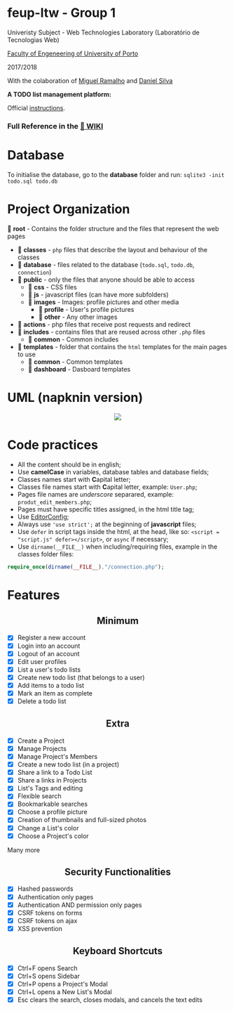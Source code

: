 # feup-ltw - Group 1

Univeristy Subject - Web Technologies Laboratory (Laboratório de Tecnologias Web)

[Faculty of Engeneering of University of Porto](https://sigarra.up.pt/feup/en/WEB_PAGE.INICIAL)

2017/2018

With the colaboration of [Miguel Ramalho](https://github.com/msramalho) and [Daniel Silva](https://github.com/Dannyps)

**A TODO list management platform:**

Official [instructions](https://web.fe.up.pt/~arestivo/page/courses/2017/ltw/project/).
### Full Reference in the [:book: WIKI](https://github.com/msramalho/feup-ltw/wiki)

# Database

To initialise the database, go to the **database** folder and run: `sqlite3 -init todo.sql todo.db`

# Project Organization

:open_file_folder: **root** - Contains the folder structure and the files that represent the web pages
 * :file_folder: **classes** - `php` files that describe the layout and behaviour of the classes
 * :file_folder: **database** - files related to the database (`todo.sql`, `todo.db`, `connection`)
 * :open_file_folder: **public** - only the files that anyone should be able to access
    * :file_folder: **css** - CSS files
    * :file_folder: **js** - javascript files (can have more subfolders)
    * :open_file_folder: **images** - Images: profile pictures and other media
      * :file_folder: **profile** - User's profile pictures
      * :file_folder: **other** - Any other images
 * :file_folder: **actions** - php files that receive post requests and redirect
 * :file_folder: **includes** - contains files that are reused across other `.php` files
    * :file_folder: **common** - Common includes
 * :open_file_folder: **templates** - folder that contains the `html` templates for the main pages to use
    * :file_folder: **common** - Common templates
    * :file_folder: **dashboard** - Dasboard templates

# UML (napknin version)

<p align="center">
	<img src="https://github.com/msramalho/feup-ltw/blob/master/public/images/other/uml_basic.png"/>
</p>

# Code practices
 * All the content should be in english;
 * Use **camelCase** in variables, database tables and database fields;
 * Classes names start with **C**apital letter;
 * Classes file names start with **C**apital letter, example: `User.php`;
 * Pages file names are _underscore_ separared, example: `produt_edit_members.php`;
 * Pages must have specific titles assigned, in the html title tag;
 * Use [EditorConfig](https://marketplace.visualstudio.com/items?itemName=EditorConfig.EditorConfig);
 * Always use `'use strict';` at the beginning of **javascript** files;
 * Use `defer` in script tags inside the html, at the head, like so: `<script = "script.js" defer></script>`, or `async` if necessary;
 * Use `dirname(__FILE__)` when including/requiring files, example in the classes folder files:

```php
require_once(dirname(__FILE__)."/connection.php");
```

# Features

<h2 align="center">Minimum</h2>

- [x] Register a new account
- [x] Login into an account
- [x] Logout of an account
- [x] Edit user profiles
- [x] List a user's todo lists
- [x] Create new todo list (that belongs to a user)
- [x] Add items to a todo list
- [x] Mark an item as complete
- [x] Delete a todo list

<h2 align="center">Extra</h2>

- [x] Create a Project
- [x] Manage Projects
- [x] Manage Project's Members
- [x] Create a new todo list (in a project)
- [x] Share a link to a Todo List
- [x] Share a links in Projects
- [x] List's Tags and editing
- [x] Flexible search
- [x] Bookmarkable searches
- [x] Choose a profile picture
- [x] Creation of thumbnails and full-sized photos
- [x] Change a List's color
- [x] Choose a Project's color

Many more

<h2 align="center">Security Functionalities</h2>

- [x] Hashed passwords
- [x] Authentication only pages
- [x] Authentication AND permission only pages
- [x] CSRF tokens on forms
- [x] CSRF tokens on ajax
- [x] XSS prevention

<h2 align="center">Keyboard Shortcuts</h2>

- [x] Ctrl+F opens Search
- [x] Ctrl+S opens Sidebar
- [x] Ctrl+P opens a Project's Modal
- [x] Ctrl+L opens a New List's Modal
- [x] Esc clears the search, closes modals, and cancels the text edits
